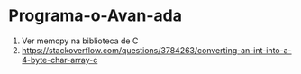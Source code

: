 # Programa-o-Avan-ada

1. Ver memcpy na biblioteca de C
2. https://stackoverflow.com/questions/3784263/converting-an-int-into-a-4-byte-char-array-c
